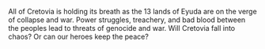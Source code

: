 
All of Cretovia is holding its breath as the 13 lands of Eyuda are on the verge of collapse and war. Power struggles, treachery, and bad blood between the peoples lead to threats of genocide and war. Will Cretovia fall into chaos? Or can our heroes keep the peace?